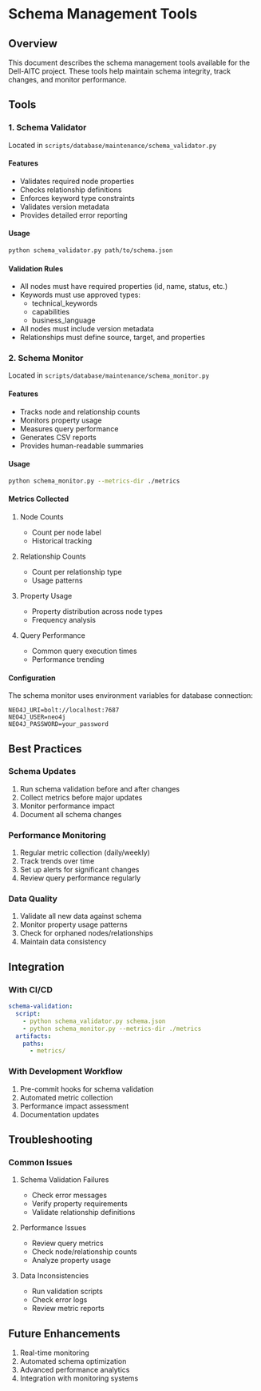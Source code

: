 # Schema Management Tools

## Overview
This document describes the schema management tools available for the Dell-AITC project. These tools help maintain schema integrity, track changes, and monitor performance.

## Tools

### 1. Schema Validator
Located in `scripts/database/maintenance/schema_validator.py`

#### Features
- Validates required node properties
- Checks relationship definitions
- Enforces keyword type constraints
- Validates version metadata
- Provides detailed error reporting

#### Usage
```bash
python schema_validator.py path/to/schema.json
```

#### Validation Rules
- All nodes must have required properties (id, name, status, etc.)
- Keywords must use approved types:
  - technical_keywords
  - capabilities
  - business_language
- All nodes must include version metadata
- Relationships must define source, target, and properties

### 2. Schema Monitor
Located in `scripts/database/maintenance/schema_monitor.py`

#### Features
- Tracks node and relationship counts
- Monitors property usage
- Measures query performance
- Generates CSV reports
- Provides human-readable summaries

#### Usage
```bash
python schema_monitor.py --metrics-dir ./metrics
```

#### Metrics Collected
1. Node Counts
   - Count per node label
   - Historical tracking

2. Relationship Counts
   - Count per relationship type
   - Usage patterns

3. Property Usage
   - Property distribution across node types
   - Frequency analysis

4. Query Performance
   - Common query execution times
   - Performance trending

#### Configuration
The schema monitor uses environment variables for database connection:
```env
NEO4J_URI=bolt://localhost:7687
NEO4J_USER=neo4j
NEO4J_PASSWORD=your_password
```

## Best Practices

### Schema Updates
1. Run schema validation before and after changes
2. Collect metrics before major updates
3. Monitor performance impact
4. Document all schema changes

### Performance Monitoring
1. Regular metric collection (daily/weekly)
2. Track trends over time
3. Set up alerts for significant changes
4. Review query performance regularly

### Data Quality
1. Validate all new data against schema
2. Monitor property usage patterns
3. Check for orphaned nodes/relationships
4. Maintain data consistency

## Integration

### With CI/CD
```yaml
schema-validation:
  script:
    - python schema_validator.py schema.json
    - python schema_monitor.py --metrics-dir ./metrics
  artifacts:
    paths:
      - metrics/
```

### With Development Workflow
1. Pre-commit hooks for schema validation
2. Automated metric collection
3. Performance impact assessment
4. Documentation updates

## Troubleshooting

### Common Issues
1. Schema Validation Failures
   - Check error messages
   - Verify property requirements
   - Validate relationship definitions

2. Performance Issues
   - Review query metrics
   - Check node/relationship counts
   - Analyze property usage

3. Data Inconsistencies
   - Run validation scripts
   - Check error logs
   - Review metric reports

## Future Enhancements
1. Real-time monitoring
2. Automated schema optimization
3. Advanced performance analytics
4. Integration with monitoring systems 